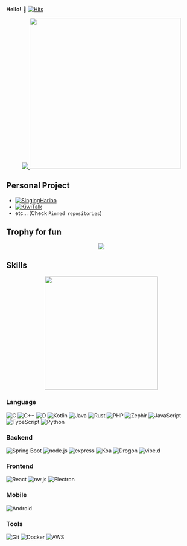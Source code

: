**Hello!** :wave: [![Hits](https://hits.seeyoufarm.com/api/count/incr/badge.svg?url=https%3A%2F%2Fgithub.com%2FJellyBrick&count_bg=%2308C4F0&title_bg=%23555555&icon=&icon_color=%23E7E7E7&title=HITS&edge_flat=true)](https://hits.seeyoufarm.com)

<p align="center">
  <a href="https://github.com/JellyBrick">
    <img src="https://github-readme-stats.vercel.app/api?username=JellyBrick&show_icons=true&include_all_commits=true&line_height=25&count_private=true&bg_color=30,e96443,904e95&title_color=fff&text_color=fff&theme=nord" />
  </a>
  <a href="https://profile.codersrank.io/user/jellybrick">
    <img
  src="https://cr-ss-service.azurewebsites.net/api/ScreenShot?widget=summary&username=JellyBrick&branding=false" width="400"
/>
  </a>
</p>

## Personal Project

- [![SingingHaribo](https://img.shields.io/badge/-SingingHaribo%20(노래하는하리보)-0095d5?style=for-the-badge&logoColor=fff)](https://haribosinging.github.io/)
- [![KiwiTalk](https://img.shields.io/badge/-KiwiTalk-c2ad07?style=for-the-badge&logoColor=fff)](https://github.com/KiwiTalk/KiwiTalk)
- etc... (Check `Pinned repositories`)

## Trophy for fun

<p align="center">
  <img src="https://github-profile-trophy.vercel.app/?username=JellyBrick&margin-w=12&margin-h=5&count_private=true&theme=nord" />
</p>

## Skills

<a href="https://profile.codersrank.io/user/jellybrick">
  <p align="center">
    <img src="https://cr-skills-chart-widget.azurewebsites.net/api/api?username=JellyBrick&width=820&show-other-skills=false&bg=4C566A" width="300"/>
  </p>
</a>

### Language

![C](https://img.shields.io/badge/-c-A8B9CC?style=for-the-badge&logo=c&logoColor=fff)
![C++](https://img.shields.io/badge/-C++-00599c?style=for-the-badge&logo=c%2B%2B&logoColor=fff)
![D](https://img.shields.io/badge/-d-CE262F?style=for-the-badge&logoColor=fff)
![Kotlin](https://img.shields.io/badge/-Kotlin-0095d5?style=for-the-badge&logo=kotlin&logoColor=fff)
![Java](https://img.shields.io/badge/-Java-007396?style=for-the-badge&logo=java&logoColor=fff)
![Rust](https://img.shields.io/badge/-Rust-000000?style=for-the-badge&logo=rust&logoColor=fff)
![PHP](https://img.shields.io/badge/-php-777BB4?style=for-the-badge&logo=php&logoColor=fff)
![Zephir](https://img.shields.io/badge/-zephir-8b00ff?style=for-the-badge&logoColor=fff)
![JavaScript](https://img.shields.io/badge/-javascript-c2ad07?style=for-the-badge&logo=javascript&logoColor=fff)
![TypeScript](https://img.shields.io/badge/-typescript-007acc?style=for-the-badge&logo=typescript&logoColor=fff)
![Python](https://img.shields.io/badge/-Python-3776ab?style=for-the-badge&logo=python&logoColor=fff)

### Backend

![Spring Boot](https://img.shields.io/badge/-spring%20boot-6DB33F?style=for-the-badge&logo=spring&logoColor=fff)
![node.js](https://img.shields.io/badge/-node.js-339933?style=for-the-badge&logo=node.js&logoColor=fff)
![express](https://img.shields.io/badge/-express-339933?style=for-the-badge&logoColor=fff)
![Koa](https://img.shields.io/badge/-koa-C0C0C0?style=for-the-badge&logoColor=fff)
![Drogon](https://img.shields.io/badge/-drogon-000000?style=for-the-badge&logoColor=fff)
![vibe.d](https://img.shields.io/badge/-vibe.d-CE262F?style=for-the-badge&logoColor=fff)

### Frontend

![React](https://img.shields.io/badge/-React-61DAFB?style=for-the-badge&logo=react&logoColor=fff)
![nw.js](https://img.shields.io/badge/-nw.js-20B8E5?style=for-the-badge&logoColor=fff)
![Electron](https://img.shields.io/badge/-Electron-47848F?style=for-the-badge&logo=electron&logoColor=fff)

### Mobile

![Android](https://img.shields.io/badge/-Android-3DDC84?style=for-the-badge&logo=android&logoColor=fff)

### Tools

![Git](https://img.shields.io/badge/-Git-F05032?style=for-the-badge&logo=Git&logoColor=fff)
![Docker](https://img.shields.io/badge/-Docker-2496ED?style=for-the-badge&logo=Docker&logoColor=fff)
![AWS](https://img.shields.io/badge/-aws-232F3E?style=for-the-badge&logo=amazon-aws&logoColor=fff)
